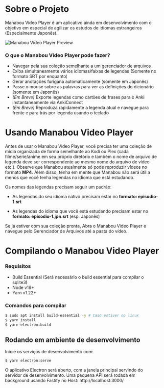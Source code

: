 # Sobre o Projeto

Manabou Video Player é um aplicativo ainda em desenvolvimento com o objetivo em especial de agilizar os estudos de idiomas estrangeiros (Especialmente Japonês).

![Manabou Video Player Preview](https://user-images.githubusercontent.com/50197635/162561203-837cdef2-a503-4470-947c-7ae075da041d.png
)

### O que o Manabou Video Player pode fazer?

 - Navegar pela sua coleção semelhante a um gerenciador de arquivos
 - Exiba simultaneamente vários idiomas/faixas de legendas (Somente no formato SRT por enquanto)
 - Gerar anotações furigana automaticamente (somente em Japonês)
 - Passe o mouse sobre as palavras para ver as definições do dicionário (somente em Japonês)
 - *(Em Breve)* Exporte legendas como cartões de frases para o Anki instantaneamente via AnkiConnect
 - *(Em Breve)* Reproduza rapidamente a legenda atual e navegue para frente e para trás por legenda usando o teclado

# Usando Manabou Video Player

Antes de usar o Manabou Video Player, você precisa ter uma coleção de mídia organizada de forma semelhante ao Kodi ou Plex (cada filme/serie/anime em seu próprio diretório e também o nome de arquivo de legenda deve ser correspondente ao mesmo nome do arquivo de vídeo etc.). Observe que Manabou atualmente só pode reproduzir vídeos no formato **MP4**. Além disso, tenha em mente que Manabou não será útil a menos que você tenha legendas no idioma que está estudando.

Os nomes das legendas precisam seguir um padrão:

 - As legendas do seu idioma nativo precisam estar no **formato: episodio-1.srt**

 - As legendas do idioma que você está estudando precisam estar no **formato: episodio-1.jpn.srt** (esp. Japonês)

Se já estiver com sua coleção pronta, Abra o Manabou Video Player e navegue pelo Gerenciador de Arquivos até a pasta do vídeo.

# Compilando o Manabou Video Player

### Requisitos
 
 - Build Essential (Será necessário o build essential para compilar o sqlite3)
 - Node v16+
 - Yarn v1.22+


### Comandos para compilar
```sh
$ sudo apt install build-essential -y # Caso estiver no linux
$ yarn install
$ yarn electron:build
```

## Rodando em ambiente de desenvolvimento

Inicie os serviços de desenvolvimento com:
```sh
$ yarn electron:serve
```

O aplicativo Electron será aberto, com a janela principal servindo do servidor de desenvolvimento.
Uma pequena API será rodada em background usando Fastify no Host: http://localhost:3000/

